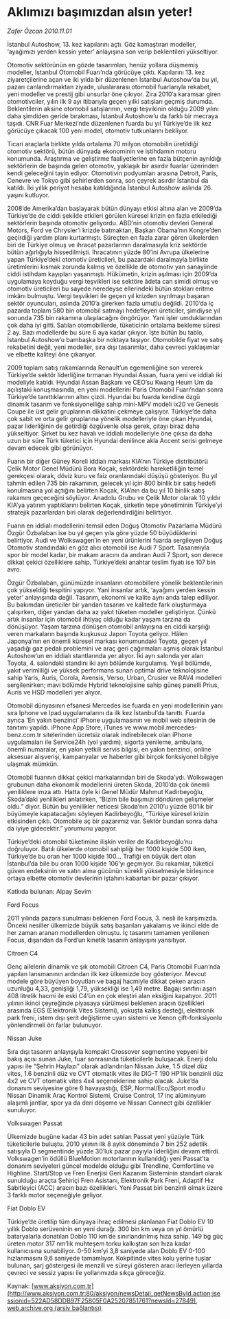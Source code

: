 # Aklımızı başımızdan alsın yeter!

*Zafer Özcan 2010.11.01*

<font class="agenda2NewsSpot">
 İstanbul Autoshow, 13. kez kapılarını açtı. Göz kamaştıran modeller, ‘ayağımızı yerden kessin yeter’ anlayışına son verip beklentileri yükseltiyor.
 <span>
 </span>
</font>
<font class="newsDetail">
 <p>
 </p>
 <p class="MsoNormal">
  Otomotiv sektörünün en gözde tasarımları, henüz yollara düşmemiş modeller, İstanbul Otomobil Fuarı’nda görücüye çıktı. Kapılarını 13. kez ziyaretçilerine açan ve iki yılda bir düzenlenen İstanbul Autoshow’da bu yıl, pazarı canlandırmaktan ziyade, uluslararası otomobil fuarlarıyla rekabet, yeni modeller ve prestij gibi unsurlar öne çıkıyor. Zira 2010’a karamsar giren otomotivciler, yılın ilk 9 ayı itibarıyla geçen yılki satışları geçmiş durumda. Beklentilerin aksine otomobil satışlarının, vergi teşvikinin olduğu 2009 yılını daha şimdiden geride bırakması, İstanbul Autoshow’u da farklı bir mecraya taşıdı. CNR Fuar Merkezi’nde düzenlenen fuarda bu yıl Türkiye’de ilk kez görücüye çıkacak 100 yeni model, otomotiv tutkunlarını bekliyor.
 </p>
 <p class="MsoNormal">
  Ticari araçlarla birlikte yılda ortalama 70 milyon otomobilin üretildiği otomotiv sektörü, bütün dünyada ekonominin ve istihdamın motoru konumunda. Araştırma ve geliştirme faaliyetlerine en fazla bütçenin ayrıldığı sektörlerin de başında gelen otomotiv, yaklaşık bir asırdır fuarlar üzerinden kendi geleceğini tayin ediyor. Otomotivin podyumları arasına Detroit, Paris, Cenevre ve Tokyo gibi şehirlerden sonra, son çeyrek asırdır İstanbul da katıldı. İki yıllık periyot hesaba katıldığında İstanbul Autoshow aslında 26. yaşını kutluyor.
 </p>
 <p class="MsoNormal">
  2008’de Amerika’dan başlayarak bütün dünyayı etkisi altına alan ve 2009’da Türkiye’de de ciddi şekilde etkileri görülen küresel krizin en fazla etkilediği sektörlerin başında otomotiv geliyordu. ABD’nin otomotiv devleri General Motors, Ford ve Chrysler’i krizde batmaktan, Başkan Obama’nın Kongre’den geçirdiği yardım planı kurtarmıştı. Süreçten en fazla zarar gören ülkelerden biri de Türkiye olmuş ve ihracat pazarlarının daralmasıyla kriz sektörde bütün ağırlığıyla hissedilmişti. İhracatının yüzde 80’ini Avrupa ülkelerine yapan Türkiye’deki otomotiv üreticileri, bu pazardaki daralmayla birlikte üretimlerini kısmak zorunda kalmış ve özellikle de otomotiv yan sanayiinde ciddi istihdam kayıpları yaşanmıştı. Hükümetin, krizin aşılması için 2009’da uygulamaya koyduğu vergi teşvikleri ise sektöre âdeta can simidi olmuş ve otomotiv üreticileri bu sayede neredeyse ellerindeki bütün stokları eritme imkânı bulmuştu. Vergi teşvikleri ile geçen yıl krizden sıyrılmayı başaran sektör oyuncuları, aslında 2010’a girerken fazla umutlu değildi. 2010’da iç pazarda toplam 580 bin otomobil satmayı hedefleyen üreticiler, şimdiyse yıl sonunda 735 bin rakamına ulaşılacağını öngörüyor. Yani işler umduklarından çok daha iyi gitti. Satılan otomobillerde, tüketicinin ortalama bekleme süresi 2 ay. Bazı modellerde bu süre 6 aya kadar çıkıyor. İşte bütün bu tablo, İstanbul Autoshow’u bambaşka bir noktaya taşıyor. Otomobilde fiyat ve satış rekabetini değil, yeni modeller, sıra dışı tasarımlar, daha çevreci yaklaşımlar ve elbette kaliteyi öne çıkarıyor.
 </p>
 <p class="MsoNormal">
  2009 toplam satış rakamlarında Renault’un egemenliğine son vererek Türkiye’de sektör liderliğine tırmanan Hyundai Assan, fuara yeni ve iddialı iki modeliyle katıldı. Hyundai Assan Başkanı ve CEO’su Kwang Heum Um da açılıştaki konuşmasında, en yeni modellerini Paris Otomobil Fuarı’ndan sonra Türkiye’de tanıttıklarının altını çizdi. Hyundai bu fuarda kendine özgü dinamik tasarım ve fonksiyonelliğe sahip mini-MPV modeli ix20 ve Genesis Coupe ile üst gelir gruplarının dikkatini çekmeye çalışıyor. Türkiye’de daha çok sabit ve orta gelir gruplarına yönelik modelleriyle öne çıkan Hyundai, pazar liderliğinin de getirdiği özgüvenle olsa gerek, çıtayı biraz daha yükseltiyor. Şirket bu kez havalı ve iddialı modelleriyle öne çıksa da daha uzun bir süre Türk tüketici için Hyundai denilince akla Accent serisi gelmeye devam edecek gibi görünüyor.
 </p>
 <p class="MsoNormal">
  Fuarın bir diğer Güney Koreli iddialı markası KIA’nın Türkiye distribütörü Çelik Motor Genel Müdürü Bora Koçak, sektördeki hareketliliğin temel gerekçesi olarak, döviz kuru ve faiz oranlarındaki düşüşü gösteriyor. Bu yıl tahmin edilen 735 bin rakamının, gelecek yıl için 800 binlik bir satış hedefi konulmasına yol açtığını belirten Koçak, KIA’nın da bu yıl 10 binlik satış rakamını geçeceğini söylüyor. Anadolu Grubu ve Çelik Motor olarak 10 yıldır KIA’ya yatırım yaptıklarını belirten Koçak, şirketin tepe yönetiminin Türkiye’yi stratejik pazarlardan biri olarak değerlendirdiğini belirtiyor.
 </p>
 <p class="MsoNormal">
  Fuarın en iddialı modellerini temsil eden Doğuş Otomotiv Pazarlama Müdürü Özgür Özbalaban ise bu yıl geçen yıla göre yüzde 50 büyüdüklerini belirtiyor. Audi ve Wolkswagen’in en yeni ürünlerini fuarda sergileyen Doğuş Otomotiv standındaki en göz alıcı otomobil ise Audi 7 Sport. Tasarımıyla spor bir model kadar, bir makam aracını da andıran Audi 7 Sport, son derece dikkat çekici özelliklere sahip. Türkiye’deki anahtar teslim fiyatı ise 107 bin avro.
 </p>
 <p class="MsoNormal">
  Özgür Özbalaban, günümüzde insanların otomobillere yönelik beklentilerinin çok yükseldiği tespitini yapıyor. Yani insanlar artık, ‘ayağımı yerden kessin yeter’ anlayışında değil. Tasarım, ekonomi ve kalite aynı anda talep ediliyor. Bu bakımdan üreticiler bir yandan tasarım ve kalitede fark oluşturmaya çalışırken, diğer yandan daha az yakıt tüketen modeller geliştiriyor. Çünkü artık insanlar için otomobil ihtiyaç olduğu kadar yaşam tarzına da dönüşüyor. Yaşam tarzına dönüşen otomobil anlayışına en ciddi karşılığı veren markaların başında kuşkusuz Japon Toyota geliyor. Hâlen Japonya’nın en önemli küresel markası konumundaki Toyota, geçen yıl yaşadığı gaz pedalı problemini ve araç geri çağırmaları aşmış olarak İstanbul Autoshow’un en iddialı stantlarında yer alıyor. İki ayrı salonda yer alan Toyota, 4. salondaki standını iki ayrı bölümde kurgulamış. Yeşil bölümde, yakıt verimliliği ve yüksek performans sunan optimal drive teknolojisine sahip Yaris, Auris, Corola, Avensis, Verso, Urban, Crusier ve RAV4 modelleri sergilenirken; mavi bölümde Hybrid teknolojisine sahip güneş panelli Prius, Auris ve HSD modelleri yer alıyor.
 </p>
 <p class="MsoNormal">
  Otomobil dünyasının efsanesi Mercedes ise fuarda en yeni modellerinin yanı sıra Iphone ve Ipad uygulamalarını da ilk kez İstanbul’da tanıttı. Fuarda ayrıca ‘En yakın benzinci’ iPhone uygulamasının ve mobil web sitesinin de tanıtımı yapıldı. iPhone App Store, iTunes ve www.mobil.mercedes-benz.com.tr sitelerinden ücretsiz olarak indirebilecek olan iPhone uygulamaları ile Service24h (yol yardım), sigorta yenileme, ambulans, önemli numaralar, en yakın yetkili servis bilgisi, en yakın benzinci, online aksesuar alışverişi, kampanyalar ve haberler gibi birçok fonksiyonel bilgiye ulaşmak mümkün.
 </p>
 <p class="MsoNormal">
  Otomobil fuarının dikkat çekici markalarından biri de Skoda’ydı. Wolkswagen grubunun daha ekonomik modellerini üreten Skoda, 2010’da çok önemli yeniliklere imza attı. Hatta öyle ki Genel Müdür Mahmut Kadirbeyoğlu, Skoda’daki yenilikleri anlatırken, “Bizim bile başımızı döndüren gelişmeler oldu.” diyor. Bütün bu yenilikler neticesi Skoda’nın 2010’u yüzde 80’lik bir büyümeyle kapatacağını söyleyen Kadirbeyoğlu, “Türkiye küresel krizin etkisinden çıktı. Otomobile aç bir pazarımız var. Sektör bundan sonra daha da iyiye gidecektir.” yorumunu yapıyor.
 </p>
 <p class="MsoNormal">
  Türkiye’deki otomobil tüketimine ilişkin veriler de Kadirbeyoğlu’nu doğruluyor. Batılı ülkelerde otomobil sahipliği her 1000 kişide 500 iken, Türkiye’de bu oran her 1000 kişide 100... Trafiği en büyük dert olan İstanbul’da bile bu oran 1000 kişide 106’yı geçmiyor. Bu rakamlar, tüketici güven endeksinin ve satın alma gücünün sürekli yükselmesiyle birleşince ortaya elbette otomotiv devlerinin iştahını kabartan bir pazar çıkıyor.
 </p>
 <p class="MsoNormal">
  Katkıda bulunan: Alpay Sevim
 </p>
 <p class="MsoNormal">
 </p>
 <p class="MsoNormal">
  Ford Focus
 </p>
 <p class="MsoNormal">
 </p>
 <p class="MsoNormal">
  2011 yılında pazara sunulması beklenen Ford Focus, 3. nesli ile karşımızda. Önceki nesiller ülkemizde büyük satış başarıları yakalamış ve ikinci elde de her zaman aranan modellerden olmuştu. İç tasarımı tamamen yenilenen Focus, dışarıdan da Ford’un kinetik tasarım anlayışını yansıtıyor.
 </p>
 <p class="MsoNormal">
 </p>
 <p class="MsoNormal">
  Citroen C4
 </p>
 <p class="MsoNormal">
  Genç ailelerin dinamik ve şık otomobili Citroen C4, Paris Otomobil Fuarı’nda yapılan lansmanının ardından ilk kez ülkemizde boy gösteriyor. Mevcut modele göre büyüyen boyutları ve bagaj hacmiyle dikkat çeken aracın uzunluğu 4,33, genişliği 1,79, yüksekliği ise 1,49 metre. Bagajı sınıfını aşan 408 litrelik hacmi ile eski C4’ün en çok eleştiri alan eksiğini kapatıyor. 2011 yılının ikinci çeyreğinde piyasaya sürülmesi beklenen aracın özellikleri arasında EGS (Elektronik Vites Sistemi), yokuşta kalkış desteği, elektronik park freni, istem dışı şerit değiştirme uyarı sistemi ve Xenon çift-fonksiyonlu yönlendirmeli ön farlar bulunuyor.
 </p>
 <p class="MsoNormal">
 </p>
 <p class="MsoNormal">
  Nissan Juke
 </p>
 <p class="MsoNormal">
  Sıra dışı tasarım anlayışıyla kompakt Crossover segmentine yepyeni bir bakış açısı sunan Juke, fuar sonrasında tüketicilerle buluşacak. Enerji dolu yapısı ile “Şehrin Haylazı” olarak adlandırılan Nissan Juke, 1.5 dizel düz vites, 1.6 benzinli düz ve CVT otomatik vites ile DIG-T 190 HP’lik benzinli düz 4x2 ve CVT otomatik vites 4x4 seçeneklerine sahip olacak. Juke’da donanım seviyesine göre 6 havayastığı, ESP, Normal/Eco/Sport modlu Nissan Dinamik Araç Kontrol Sistemi, Cruise Control, 17 inç alüminyum alaşımlı jantlar, spor ya da deri döşeme ve Nissan Connect gibi özellikler sunuluyor.
 </p>
 <p class="MsoNormal">
 </p>
 <p class="MsoNormal">
  Volkswagen Passat
 </p>
 <p class="MsoNormal">
  Ülkemizde bugüne kadar 43 bin adet satılan Passat yeni yüzüyle Türk tüketicilerle buluştu. 2010 yılının ilk 8 aylık döneminde 7 bin 252 adetlik satışıyla D segmentinde yüzde 30’luk pazar payıyla liderliğini devam ettirdi.
  <span>
  </span>
  Volkswagen’in ödüllü BlueMotion motorlarının kullanıldığı yeni Passat’ta donanım seviyeleri güncel modelde olduğu gibi Trendline, Comfortline ve Highline. Start/Stop ve Fren Enerjisi Geri Kazanım Sisteminin standart olarak sunulduğu araçta
  <span>
  </span>
  Şehiriçi Fren Asistanı, Elektronik Park Freni, Adaptif Hız Sabitleyici (ACC) aracın bazı özellikleri. Yeni Passat biri benzinli olmak üzere 3 farklı motor seçeneğiyle geliyor.
 </p>
 <p class="MsoNormal">
 </p>
 <p class="MsoNormal">
  Fiat Doblo EV
 </p>
 <p class="MsoNormal">
  Türkiye’de üretilip tüm dünyaya ihraç edilmesi planlanan Fiat Doblo EV 10 yıllık Doblo serüveninin en yeni durağı. 300 bin km veya on yıl ömürlü bataryalarla donatılan Doblo 110 km’de sınırlandırılmış hıza sahip. 149 bg güç üreten motor 317 nm’lik muhteşem torku kalkıştan son hıza kadar kullanıcısına sunabiliyor. 0-50 km’yi 3,8 saniyede alan Doblo EV 0-100 hızlanmasını 9,6 saniyede tamamlıyor. Kokpitinde vites kolu yerine tuşlar bulunan, şarj göstergesi ile menzili ve süreyi gösteren aracı ilerleyen yıllarda çevreci ve sessiz yapısı ile yollarımızda sıkça göreceğiz.
 </p>
 <p>
 </p>
</font>

Kaynak: [www.aksiyon.com.tr](http://www.aksiyon.com.tr:80/aksiyon/newsDetail_getNewsById.action;jsessionid=522AD58DDB97F25805F0A25207851761?newsId=27849), [web.archive.org (arşiv bağlantısı)](http://web.archive.org/web/20101104092946/http://www.aksiyon.com.tr:80/aksiyon/newsDetail_getNewsById.action;jsessionid=522AD58DDB97F25805F0A25207851761?newsId=27849)
